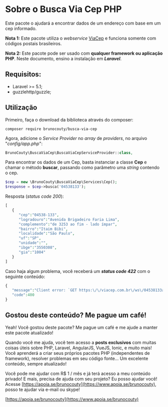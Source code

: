 # Sobre o Busca Via Cep PHP

Este pacote o ajudará a encontrar dados de um endereço com base em um cep informado.

**Nota 1:** Este pacote utiliza o *webservice* [ViaCep](https://viacep.com.br/) e funciona somente com códigos postais brasileiros.

**Nota 2:** Este pacote pode ser usado com **qualquer framework ou aplicação PHP**. Neste documento, ensino a instalação em ***Laravel***.

## Requisitos:

- Laravel >= 5.1;
- guzzlehttp/guzzle;

## Utilização

Primeiro, faça o download da biblioteca através do composer:

```
composer require brunocouty/busca-via-cep
```

Agora, adicione o *Service Provider* no *array* de *providers*, no arquivo "*config/app.php*":

```php
BrunoCouty\BuscaViaCep\BuscaViaCepServiceProvider::class,
```

Para encontrar os dados de um Cep, basta instanciar a classe **Cep** e chamar o método **buscar**, passando como parâmetro uma *string* contendo o cep.

```php
$cep = new \BrunoCouty\BuscaViaCep\Services\Cep();
$response = $cep->busca('04538133');
```

Resposta (*status code 200*):

```php
[  
   {  
      "cep":"04538-133",
      "logradouro":"Avenida Brigadeiro Faria Lima",
      "complemento":"de 3253 ao fim - lado ímpar",
      "bairro":"Itaim Bibi",
      "localidade":"São Paulo",
      "uf":"SP",
      "unidade":"",
      "ibge":"3550308",
      "gia":"1004"
   }
]
```

Caso haja algum problema, você receberá um ***status code 422*** com o seguinte conteúdo:

```php
{  
   "message":"Client error: `GET https:\/\/viacep.com.br\/ws\/04538133a\/json\/unicode\/` resulted in a `400 Bad Request` response:\n<h2>Bad Request (400)<\/h2>\n",
   "code":400
}
```

## Gostou deste conteúdo? Me pague um café!

Yeah! Você gostou deste pacote? Me pague um café e me ajude a manter este pacote atualizado!

Quando você me ajuda, você tem acesso a **posts exclusivos** com muitas coisas úteis sobre PHP, Laravel, AngularJS, VueJS, Ionic, e muito mais! Você aprenderá a criar seus próprios pacotes PHP (independentes de framework), resolver problemas em seu código fonte... Um excelente conteúdo, sempre atualizado!

Você pode me ajudar com R$ 1 / mês e já terá acesso a meu conteúdo privado! 
E mais, precisa de ajuda com seu projeto? Eu posso ajudar você! Acesse [https://apoia.se/brunocouty](https://www.apoia.se/brunocouty), posso te ajudar via e-mail ou skype!

[https://apoia.se/brunocouty](https://www.apoia.se/brunocouty)